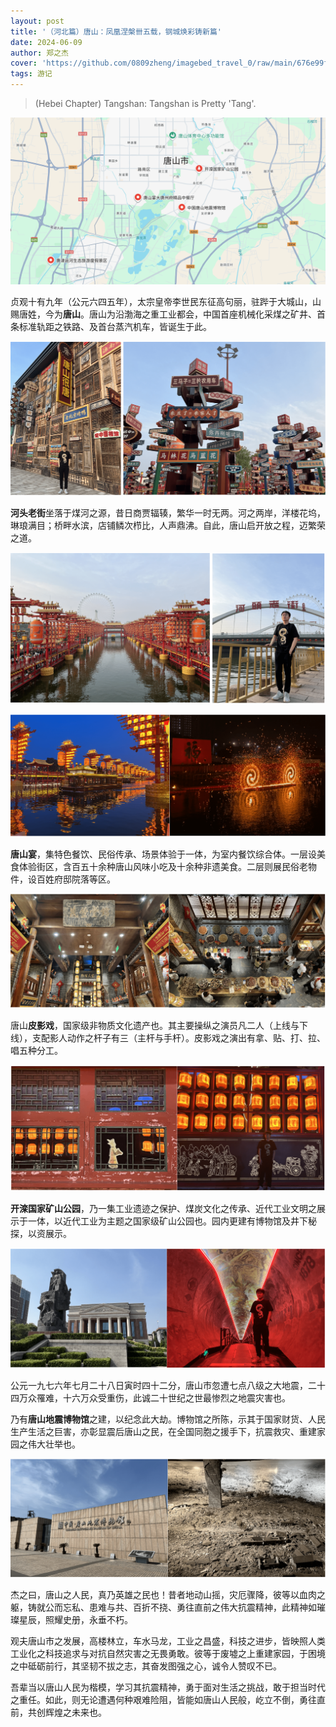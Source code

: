 ```yaml
---
layout: post
title: '（河北篇）唐山：凤凰涅槃卌五载，钢城焕彩铸新篇'
date: 2024-06-09
author: 郑之杰
cover: 'https://github.com/0809zheng/imagebed_travel_0/raw/main/676e99f5d0e0a243d4ebc0b3.png'
tags: 游记
---
```


> (Hebei Chapter) Tangshan: Tangshan is Pretty 'Tang'.

![](https://github.com/0809zheng/imagebed_travel_0/raw/main/676e99f5d0e0a243d4ebc0b3.png)

贞观十有九年（公元六四五年），太宗皇帝李世民东征高句丽，驻跸于大城山，山赐唐姓，今为**唐山**。唐山为沿渤海之重工业都会，中国首座机械化采煤之矿井、首条标准轨距之铁路、及首台蒸汽机车，皆诞生于此。

![](https://github.com/0809zheng/imagebed_travel_0/raw/main/66c1aef4d9c307b7e9d50861.png)

**河头老街**坐落于煤河之源，昔日商贾辐辏，繁华一时无两。河之两岸，洋楼花坞，琳琅满目；桥畔水滨，店铺鳞次栉比，人声鼎沸。自此，唐山启开放之程，迈繁荣之道。

![](https://github.com/0809zheng/imagebed_travel_0/raw/main/66c1c997d9c307b7e905343d.png)

![](https://github.com/0809zheng/imagebed_travel_0/raw/main/66d31c7ed9c307b7e973775e.png)

**唐山宴**，集特色餐饮、民俗传承、场景体验于一体，为室内餐饮综合体。一层设美食体验街区，含百五十余种唐山风味小吃及十余种非遗美食。二层则展民俗老物件，设百姓府邸院落等区。

![](https://github.com/0809zheng/imagebed_travel_0/raw/main/66c1bef3d9c307b7e9f36f18.png)

唐山**皮影戏**，国家级非物质文化遗产也。其主要操纵之演员凡二人（上线与下线），支配影人动作之杆子有三（主杆与手杆）。皮影戏之演出有拿、贴、打、拉、唱五种分工。

![](https://github.com/0809zheng/imagebed_travel_0/raw/main/66d31fd7d9c307b7e9762f02.png)

**开滦国家矿山公园**，乃一集工业遗迹之保护、煤炭文化之传承、近代工业文明之展示于一体，以近代工业为主题之国家级矿山公园也。园内更建有博物馆及井下秘探，以资展示。

![](https://github.com/0809zheng/imagebed_travel_0/raw/main/66c1b111d9c307b7e9d993df.png)

公元一九七六年七月二十八日寅时四十二分，唐山市忽遭七点八级之大地震，二十四万众罹难，十六万众受重伤，此诚二十世纪之世最惨烈之地震灾害也。

乃有**唐山地震博物馆**之建，以纪念此大劫。博物馆之所陈，示其于国家财货、人民生产生活之巨害，亦彰显震后唐山之民，在全国同胞之援手下，抗震救灾、重建家园之伟大壮举也。

![](https://github.com/0809zheng/imagebed_travel_0/raw/main/66c1b28ad9c307b7e9dbf0a2.png)

杰之曰，唐山之人民，真乃英雄之民也！昔者地动山摇，灾厄骤降，彼等以血肉之躯，铸就公而忘私、患难与共、百折不挠、勇往直前之伟大抗震精神，此精神如璀璨星辰，照耀史册，永垂不朽。

观夫唐山市之发展，高楼林立，车水马龙，工业之昌盛，科技之进步，皆映照人类工业化之科技追求与对抗自然灾害之无畏勇敢。彼等于废墟之上重建家园，于困境之中砥砺前行，其坚韧不拔之志，其奋发图强之心，诚令人赞叹不已。

吾辈当以唐山人民为楷模，学习其抗震精神，勇于面对生活之挑战，敢于担当时代之重任。如此，则无论遭遇何种艰难险阻，皆能如唐山人民般，屹立不倒，勇往直前，共创辉煌之未来也。
